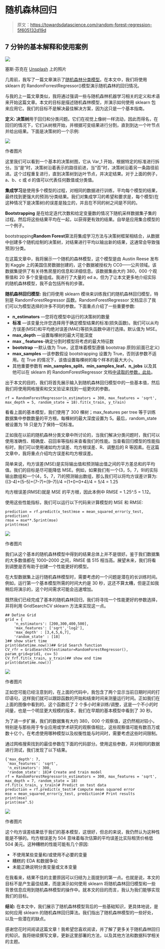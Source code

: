# 随机森林回归

> 原文：<https://towardsdatascience.com/random-forest-regression-5f605132d19d>

## 7 分钟的基本解释和使用案例

![](img/7081ef29b5c14e8f2f0508d2a952ac92.png)

塞斯·芬克在 [Unsplash](https://unsplash.com/s/photos/random-forest?utm_source=unsplash&utm_medium=referral&utm_content=creditCopyText) 上的照片

几周前，我写了一篇文章演示了[随机森林分类模型](/random-forest-classification-678e551462f5)。在本文中，我们将使用 sklearn 的 RandomForrestRegressor()模型演示随机森林的回归情况。

与我的上一篇文章类似，我将通过强调一些与随机森林机器学习相关的定义和术语来开始这篇文章。本文的目标是描述随机森林模型，并演示如何使用 sklearn 包来应用它。我们的目标不是解决最佳解决方案，因为这只是一个基本指南。

**定义:
决策树**用于回归和分类问题。它们在视觉上像树一样流动，因此而得名，在回归的情况下，它们从树根开始，并根据可变结果进行分割，直到到达一个叶节点并给出结果。下面是决策树的一个示例:

![](img/a77f1a333bb94e2700175855dc400474.png)

作者图片

这里我们可以看到一个基本的决策树图，它从 Var_1 开始，根据特定的标准进行拆分。当“是”时，决策树沿着表示的路径前进，当“否”时，决策树沿着另一条路径前进。这个过程重复进行，直到决策树到达叶节点，并决定结果。对于上面的例子，a、b、c 或 d 的值可以代表任何数值或分类值。

**集成学习**是使用多个模型的过程，对相同的数据进行训练，平均每个模型的结果，最终找到更强大的预测/分类结果。我们对集成学习的希望和要求是，每个模型(在这种情况下是决策树)的误差是独立的，并且在不同的树之间是不同的。

**Bootstrapping** 是在给定迭代次数和给定变量数的情况下随机采样数据集子集的过程。然后将这些结果平均在一起，以获得更有效的结果。自举是应用集合模型的一个例子。

bootstrapping**Random Forest**算法将集成学习方法与决策树框架相结合，从数据中创建多个随机绘制的决策树，对结果进行平均以输出新的结果，这通常会导致强预测/分类。

在这篇文章中，我将展示一个随机的森林模型，这个模型是由 Austin Reese 发布到 Kaggle 上的美国住房数据创建的，这个数据被授权为 CC0——公共领域。该数据集提供了有关待售房屋的信息和详细信息。该数据集由大约 380，000 个观察值和 20 多个变量组成。我进行了大量的 ed a，但为了让本文更多地介绍实际的随机森林模型，我不会包括所有的步骤。

**随机森林回归模型:** 我们将使用 sklearn 模块来训练我们的随机森林回归模型，特别是 RandomForestRegressor 函数。RandomForestRegressor 文档显示了我们可以为模型选择的许多不同的参数。下面重点介绍了一些重要参数:

*   **n_estimators** —您将在模型中运行的决策树的数量
*   **标准** —该变量允许您选择用于确定模型结果的标准(损失函数)。我们可以从均方误差(MSE)和平均绝对误差(MAE)等损失函数中进行选择。默认值为 MSE。
*   **max_depth** —设置每棵树的最大可能深度
*   **max _ features**-确定分割时模型将考虑的最大特征数
*   **bootstrap** —默认值为 True，这意味着模型遵循 bootstrap 原则(前面已定义)
*   **max_samples** —该参数假设 bootstrapping 设置为 True，否则该参数不适用。在 True 的情况下，该值设置每棵树的每个样本的最大大小。
*   其他重要参数有 **min_samples_split、min_samples_leaf、n_jobs** 以及其他可以在 sklearn 的 RandomForestRegressor 文档[中读取的参数，此处](https://scikit-learn.org/stable/modules/generated/sklearn.ensemble.RandomForestRegressor.html)。

出于本文的目的，我们将首先展示输入到随机森林回归模型中的一些基本值，然后我们将使用网格搜索和交叉验证来找到一组更优的参数。

```
rf = RandomForestRegressor(n_estimators = 300, max_features = 'sqrt', max_depth = 5, random_state = 18).fit(x_train, y_train)
```

看看上面的基本模型，我们使用了 300 棵树；max_features per tree 等于训练数据集中参数数量的平方根。每棵树的最大深度设置为 5。最后，random_state 被设置为 18 只是为了保持一切标准。

正如我在以前的随机森林分类文章中所讨论的，当我们解决分类问题时，我们可以使用准确性、精确度、召回率等指标来查看我们的性能。当查看回归模型的性能指标时，我们可以使用诸如均方误差、均方根误差、R、调整后的 R 等因素。在这篇文章中，我将重点介绍均方误差和均方根误差。

简单来说，均方误差(MSE)是实际输出值和预测输出值之间的平方差总和的平均值。我们的目标是尽可能降低 MSE。例如，如果我们有一个(3，5，7，9)的实际输出数组和一个(4，5，7，7)的预测输出数组，那么我们可以将均方误差计算为:
((3-4)+(5–5)+(7–7)+(9–7))/4 =(1+0+0+4)/4 = 5/4 = 1.25

均方根误差(RMSE)就是 MSE 的平方根，因此本例中 RMSE = 1.25^.5 = 1.12。

使用这些性能指标，我们可以运行以下代码来计算模型的 MSE 和 RMSE:

```
prediction = rf.predict(x_test)mse = mean_squared_error(y_test, prediction)
rmse = mse**.5print(mse)
print(rmse)
```

![](img/fcd9669aecf67d52ba94afcdaccdea0e.png)

作者图片

我们从这个基本的随机森林模型中得到的结果总体上并不是很好。鉴于我们数据集的大多数值都在 1000–2000 之间，RMSE 值 515 相当高。展望未来，我们将看到调整是否有助于创建一个性能更好的模型。

在大型数据集上运行随机森林模型时，需要考虑的一个问题是潜在的长训练时间。例如，运行第一个基本模型所需的时间大约是 30 秒，这还不算太糟，但是正如我稍后将演示的，这个时间需求可能会迅速增加。

既然我们已经完成了基本的随机森林回归，我们将寻找一个性能更好的参数选择，并将利用 GridSearchCV sklearn 方法来实现这一点。

```
## Define Grid 
grid = { 
    'n_estimators': [200,300,400,500],
    'max_features': ['sqrt','log2'],
    'max_depth' : [3,4,5,6,7],
    'random_state' : [18]
}## show start time
print(datetime.now())## Grid Search function
CV_rfr = GridSearchCV(estimator=RandomForestRegressor(), param_grid=grid1, cv= 5)
CV_frf.fit(x_train, y_train)## show end time
print(datetime.now())
```

![](img/aeb829a1c61fbc86e40bf473b7a48955.png)

作者图片

正如您可能已经注意到的，在上面的代码中，我包含了两个显示当前日期时间的打印语句，这样我们就可以跟踪函数的开始和结束时间来测量运行时间。正如我们在上面的图像中看到的，这个函数花了 2 个多小时来训练/调整，这是一个不小的时间量，也是一个明显更大规模的版本，我们在早期的基本模型中看到了 30 秒。

为了进一步扩展，我们的数据集有大约 380，000 个观察值，这仍然相对较小，特别是与那些用于专业应用或学术研究的观察值相比，这些观察值可能有数百万或数十亿个。在考虑使用哪种模型以及权衡性能与时间时，需要考虑这些时间限制。

通过网格搜索找到的最佳参数在下面的代码部分。使用这些参数，并对相同的数据进行测试，我们发现了以下结果。

```
{'max_depth': 7,
 'max_features': 'sqrt',
 'n_estimators': 300,
 'random_state': 18}# Create and train model
rf = RandomForestRegressor(n_estimators = 300, max_features = 'sqrt', max_depth = 7, random_state = 18)
rf.fit(x_train, y_train)# Predict on test data
prediction = rf.predict(x_test)# Compute mean squared error
mse = mean_squared_error(y_test, prediction)# Print results
print(mse)
print(mse^.5)
```

![](img/c89131ca3fd24dc9abba3478d1d673a7.png)

作者图片

这个均方误差结果低于我们的基本模型，这很好，但总的来说，我仍然认为这种性能是不够的。均方根误差为 504 意味着每次估算的平均误差比实际租赁价格低 504 美元。这种糟糕的性能可能有几个原因:

*   不使用某些变量和/或使用不必要的变量
*   糟糕的 EDA 和数据争论
*   未能正确说明分类变量或文本变量

在我看来，结果不佳的主要原因可以归结为上面提到的第一点。也就是说，本文的目标不是产生最佳结果，而是演示如何使用 sklearn 将随机森林回归模型和一些背景信息应用到随机森林模型的操作中。就本文的目的而言，我认为我们能够实现我们的目标。

**结论:**
在本文中，我们展示了随机森林模型背后的一些基础知识，更具体地说，是如何应用 sklearn 的随机森林回归算法。我们指出了随机森林模型的一些好处，以及一些潜在的缺点。

感谢您花时间阅读这篇文章！我希望您喜欢阅读，并了解了更多关于随机森林回归的知识。我将继续撰写文章，更新这里部署的方法，以及其他方法和数据科学相关的主题。